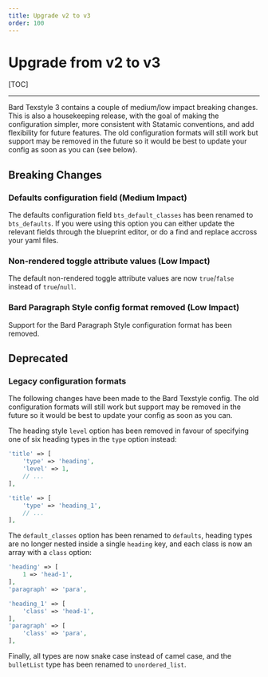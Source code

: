 ```yaml
---
title: Upgrade v2 to v3
order: 100
---
```


# Upgrade from v2 to v3

[TOC]

---

Bard Texstyle 3 contains a couple of medium/low impact breaking changes. This is also a housekeeping release, with the goal of making the configuration simpler, more consistent with Statamic conventions, and add flexibility for future features. The old configuration formats will still work but support may be removed in the future so it would be best to update your config as soon as you can (see below).

## Breaking Changes

### Defaults configuration field (Medium Impact)

The defaults configuration field `bts_default_classes` has been renamed to `bts_defaults`. If you were using this option you can either update the relevant fields through the blueprint editor, or do a find and replace accross your yaml files.

### Non-rendered toggle attribute values (Low Impact)

The default non-rendered toggle attribute values are now `true`/`false` instead of `true`/`null`.

### Bard Paragraph Style config format removed (Low Impact)

Support for the Bard Paragraph Style configuration format has been removed.

## Deprecated

### Legacy configuration formats

The following changes have been made to the Bard Texstyle config. The old configuration formats will still work but support may be removed in the future so it would be best to update your config as soon as you can.

The heading style `level` option has been removed in favour of specifying one of six heading types in the `type` option instead:

```php
'title' => [
    'type' => 'heading',
    'level' => 1,
    // ...
],
```
```php
'title' => [
    'type' => 'heading_1',
    // ...
],
```

The `default_classes` option has been renamed to `defaults`, heading types are no longer nested inside a single `heading` key, and each class is now an array with a `class` option:

```php
'heading' => [
    1 => 'head-1',
],
'paragraph' => 'para',
```
```php
'heading_1' => [
    'class' => 'head-1',
],
'paragraph' => [
    'class' => 'para',
],
```

Finally, all types are now snake case instead of camel case, and the `bulletList` type has been renamed to `unordered_list`.